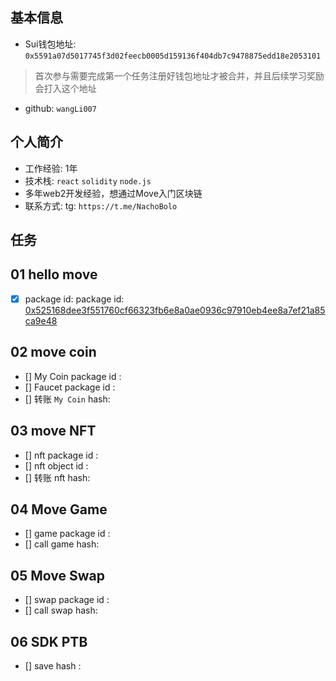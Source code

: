 ## 基本信息
- Sui钱包地址: `0x5591a07d5017745f3d02feecb0005d159136f404db7c9478875edd18e2053101`
> 首次参与需要完成第一个任务注册好钱包地址才被合并，并且后续学习奖励会打入这个地址
- github: `wangLi007`

## 个人简介
- 工作经验: 1年
- 技术栈: `react` `solidity` `node.js`
- 多年web2开发经验，想通过Move入门区块链
- 联系方式: tg: `https://t.me/NachoBolo` 

## 任务

##   01 hello move  
- [x] package id: package id: [0x525168dee3f551760cf66323fb6e8a0ae0936c97910eb4ee8a7ef21a85ca9e48](https://suiscan.xyz/devnet/object/0x525168dee3f551760cf66323fb6e8a0ae0936c97910eb4ee8a7ef21a85ca9e48/txs)

##   02 move coin
- [] My Coin package id : 
- [] Faucet package id : 
- [] 转账 `My Coin` hash:

##   03 move NFT
- [] nft package id :
- [] nft object id : 
- [] 转账 nft  hash:

##   04 Move Game
- [] game package id :
- [] call game hash:

##   05 Move Swap
- [] swap package id :
- [] call swap hash:

##   06 SDK PTB
- [] save hash :
